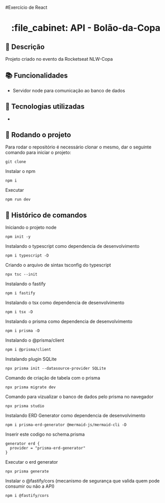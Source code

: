 #Exercício de React
<h1 align="center">:file_cabinet: API - Bolão-da-Copa</h1>

## :memo: Descrição
Projeto criado no evento da Rocketseat NLW-Copa

## :books: Funcionalidades
* Servidor node para comunicação ao banco de dados

## :wrench: Tecnologias utilizadas
* 

## :rocket: Rodando o projeto
Para rodar o repositório é necessário clonar o mesmo, dar o seguinte comando para iniciar o projeto:
```
git clone
```
Instalar o npm
```
npm i
```
Executar
```
npm run dev
```

## :wrench: Histórico de comandos

Iniciando o projeto node
```
npm init -y
```
Instalando o typescript como dependencia de desenvolvimento
```
npm i typescript -D
```
Criando o arquivo de sintax tsconfig do typescript
```
npx tsc --init
```
Instalando o fastify
```
npm i fastify
```
Instalando o tsx como dependencia de desenvolvimento
```
npm i tsx -D
```
Instalando o prisma como dependencia de desenvolvimento
```
npm i prisma -D
```
Instalando o @prisma/client
```
npm i @prisma/client
```
Instalando plugin SQLite
```
npx prisma init --datasource-provider SQLite
```
Comando de criação de tabela com o prisma
```
npx prisma migrate dev
```
Comando para vizualizar o banco de dados pelo prisma no navegador
```
npx prisma studio
```
Instalando ERD Generator como dependencia de desenvolvimento
```
npm i prisma-erd-generator @mermaid-js/mermaid-cli -D
```
Inserir este codigo no schema.prisma
```
generator erd {
  provider = "prisma-erd-generator"
}
```
Executar o erd generator
```
npx prisma generate
```
Instalar o @fastify/cors (mecanismo de segurança que valida quem pode consumir ou não a API)
```
npm i @fastify/cors
```
